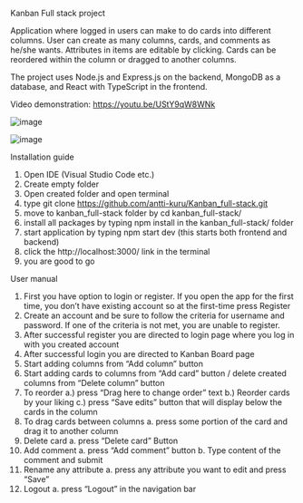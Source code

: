 Kanban Full stack project

Application where logged in users can make to do cards into different columns. User can create as many columns, cards, and comments as he/she wants. Attributes in items are editable by clicking. Cards can be reordered within the column or dragged to another columns.

The project uses Node.js and Express.js on the backend, MongoDB as a database, and React with TypeScript
in the frontend.


Video demonstration: https://youtu.be/UStY9qW8WNk


![image](https://github.com/user-attachments/assets/66aa7d39-9e20-45da-bed1-a5dbd5ccece5)

![image](https://github.com/user-attachments/assets/7d13772c-03d9-4868-85fd-8f6f28317d94)


Installation guide
1. Open IDE (Visual Studio Code etc.)
2. Create empty folder
3. Open created folder and open terminal
4. type git clone https://github.com/antti-kuru/Kanban_full-stack.git
5. move to kanban_full-stack folder by cd kanban_full-stack/
6. install all packages by typing npm install in the kanban_full-stack/ folder
7. start application by typing npm start dev (this starts both frontend and backend)
8. click the http://localhost:3000/ link in the terminal
9. you are good to go

User manual
1. First you have option to login or register. If you open the app for the first time, you don’t have
existing account so at the first-time press Register
2. Create an account and be sure to follow the criteria for username and password. If one of the
criteria is not met, you are unable to register.
3. After successful register you are directed to login page where you log in with you created account
4. After successful login you are directed to Kanban Board page
5. Start adding columns from “Add column” button
6. Start adding cards to columns from “Add card” button / delete created columns from “Delete
column” button
7. To reorder
a.) press “Drag here to change order” text
b.) Reorder cards by your liking
c.) press “Save edits” button that will display below the cards in the column
8. To drag cards between columns
a. press some portion of the card and drag it to another column
9. Delete card
a. press “Delete card” Button
10. Add comment
a. press “Add comment” button
b. Type content of the comment and submit
11. Rename any attribute
a. press any attribute you want to edit and press “Save”
12. Logout
a. press “Logout” in the navigation bar


